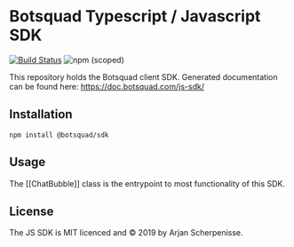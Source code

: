# Botsquad Typescript / Javascript SDK

[![Build Status](https://travis-ci.org/botsquad/js-sdk.svg?branch=master)](https://travis-ci.org/botsquad/js-sdk)
![npm (scoped)](https://img.shields.io/npm/v/@botsquad/sdk)

This repository holds the Botsquad client SDK. Generated documentation can be found here:
https://doc.botsquad.com/js-sdk/


## Installation

```
npm install @botsquad/sdk
```

## Usage

The [[ChatBubble]] class is the entrypoint to most functionality of this SDK.

## License

The JS SDK is MIT licenced and © 2019 by Arjan Scherpenisse.
